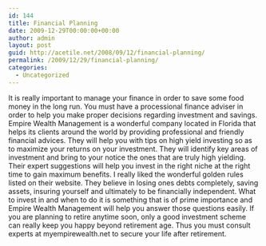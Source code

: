 ```yaml
---
id: 144
title: Financial Planning
date: 2009-12-29T00:00:00+00:00
author: admin
layout: post
guid: http://acetile.net/2008/09/12/financial-planning/
permalink: /2009/12/29/financial-planning/
categories:
  - Uncategorized
---
```

It is really important to manage your finance in order to save some food money in the long run. You must have a processional finance adviser in order to help you make proper decisions regarding investment and savings. Empire Wealth Management is a wonderful company located in Florida that helps its clients around the world by providing professional and friendly financial advices. They will help you with tips on high yield investing so as to maximize your returns on your investment. They will identify key areas of investment and bring to your notice the ones that are truly high yielding. Their expert suggestions will help you invest in the right niche at the right time to gain maximum benefits. I really liked the wonderful golden rules listed on their website. They believe in losing ones debts completely, saving assets, insuring yourself and ultimately to be financially independent. What to invest in and when to do it is something that is of prime importance and Empire Wealth Management will help you answer those questions easily. If you are planning to retire anytime soon, only a good investment scheme can really keep you happy beyond retirement age. Thus you must consult experts at myempirewealth.net to secure your life after retirement.